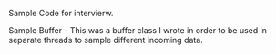 Sample Code for intervierw.

Sample Buffer - This was a buffer class I wrote in order to be used in separate threads to sample different incoming data.
